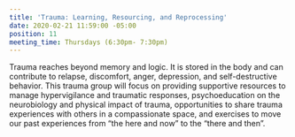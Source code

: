```yaml
---
title: 'Trauma: Learning, Resourcing, and Reprocessing'
date: 2020-02-21 11:59:00 -05:00
position: 11
meeting_time: Thursdays (6:30pm- 7:30pm)
---
```


Trauma reaches beyond memory and logic. It is stored in the body and can contribute to relapse, discomfort, anger, depression, and self-destructive behavior.  This trauma group will focus on providing supportive resources to manage hypervigilance and traumatic responses, psychoeducation on the neurobiology and physical impact of trauma, opportunities to share trauma experiences with others in a compassionate space, and exercises to move our past experiences from “the here and now” to the “there and then”.  